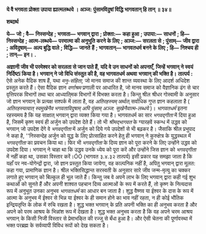 **ये वै भगवता प्रोक्ता उपाया ह्यात्मलब्धये ।** **अञ्ज: पुंसामविदुषां विद्धि भागवतान् हि तान् ॥ ३४॥** 

**शब्दार्थ** 

**ये—** **जो** **; वै—** **निस्सन्देह** **; भगवता—** **भगवान् द्वारा** **; प्रोक्ता:—** **कहा हुआ** **; उपाया:—** **साधनों** **; हि—** **निस्सन्देह** **; आत्म-लब्धये—** **परमात्मा की अनुभूति करने के लिए** **; अञ्ज:—** **सरलता से** **; पुंसाम्—** **जीव द्वारा** **; अविदुषाम्—** **अल्प बुद्धि वाले** **; विद्धि—** **जानते** **हैं** **; भागवतान्—** **भागवतधर्म बनने के लिए** **; हि—** **निश्चय ही** **; तान्—** **इन।** **.** 

**अज्ञानी जीव भी परमेश्वर को सरलता से जान पाते हैं, यदि वे उन साधनों को अपनाएँ, जिन्हें** **भगवान् ने स्वयं निर्दिष्टï किया है। भगवान् ने जो विधि संस्तुत की है, वह भागवतधर्म अथवा** **भगवान् की भक्ति है।** **तात्पर्य :** ऐसे अनेक वैदिक शाष हैं, यथा *मनु-संहिता,* जो मानव समाज की शान्त व्यवस्था के लिए आदर्श अधिदेश प्रस्तुत करते हैं। ऐसा वैदिक ज्ञान *वर्णाश्रम* प्रणाली पर आधारित है, जो मानव समाज को वैज्ञानिक ढंग से चार वृत्तिपरक विभागों तथा चार आध्याति्मक विभागों में विभक्त करता है। किन्तु श्रील श्रीधर गोस्वामी के अनुसार जो ज्ञान भगवान् के प्रत्यक्ष सश्पर्क में लाता है, वह *अतिरहस्यम्* अर्थात् सर्वाधिक गुप्त ज्ञान कहलाता है ( *अतिरहस्यत्वात् स्वमुखेनैव भगवताविदुषाम् अपि* *पुंसाम् अञ्ज: सुखेनैवात्म-लब्धये* )। *भागवतधर्म* इतना रहस्यमय है कि यह साक्षात् भगवान् द्वारा व्यक्त किया गया है। भागवतधर्म का सार *भगवद्गीता* में दिया हुआ है, जिसमें कृष्ण स्वयं ही अर्जुन को उपदेश देते हैं। तो भी *श्रीमद्भागवत* के ग्यारहवें स्कन्ध में उद्धव को भगवान् जो उपदेश देंगे वे *भगवद्गीता* में अर्जुन को दिये गये उपदेशों से भी बढ़कर है। जैसाकि श्रील प्रभुपाद ने कहा है, ''निस्सन्देह अर्जुन को युद्ध के लिए प्रोत्साहित करने हेतु ही भगवान् ने कुरुक्षेत्र के युद्धस्थल में *भगवद्गीता* का प्रवचन किया था। फिर भी *भगवद्गीता* के दिव्य ज्ञान को पूरा करने के लिए उन्होंने उद्धव को उपदेश दिया। भगवान् ने चाहा था कि उद्धव उनके ध्येय को पूरा करें और उन्होंने जिस ज्ञान को *भगवद्गीता* में नहीं कहा था, उसका विस्तार करें।ÓÓ (भागवत ३.४.३२ तात्पर्य) इसी प्रकार यह समझा जाता है कि यहाँ पर नव-योगेन्द्रों द्वारा, जो ज्ञान प्रस्तुत किया जायेगा, वह काल्पनिक नहीं है, अपितु भगवान् द्वारा मूलत: कहा गया, प्रामाणिक ज्ञान है। श्रील भक्तिसिद्धान्त सरस्वती के अनुसार सारे जीव जन्म-मृत्यु का चक्कर लगाते हुए भगवान् को बिल्कुल ही भूल जाते हैं। किन्तु जब वे अपने लाभ के लिए भगवान् द्वारा कही गई शुभ कथाओं को सुनते हैं और अपनी शाश्वत पहचान दिव्य आत्माओं के रूप में करते हैं, तो कृष्ण के नित्यदास रूप में अनुभूत उनका अनुभव *भागवतधर्म* का आधार बन जाता है। शुद्ध वैष्णव या ईश्वर के दास के रूप में आत्मा के अनुभव में ईश्वर से भिन्न या ईश्वर के ही समान होने का भाव नहीं रहता, न ही कोई भौतिक इन्द्रियतृप्ति के लोक में रुचि रखता है। शुद्ध भक्त भगवान् के प्रति अपनी भक्ति का ही अनुभव करता है और अपने को परम आश्रय के भिन्नांश रूप में देखता है। शुद्ध भक्त अनुभव करता है कि वह अपने चरम आश्रय भगवान् के किसी निजी विस्तार से प्रेमाभकि्त की रज्जु से बँधा हुआ है। और ऐसी चेतना की पूर्णावस्था में भक्त परब्रह्म के सर्वव्यापी विविध रूपों को देख सकता है। 